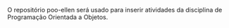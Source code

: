 O repositório poo-ellen será usado para inserir atividades da disciplina de Programação Orientada a Objetos.
